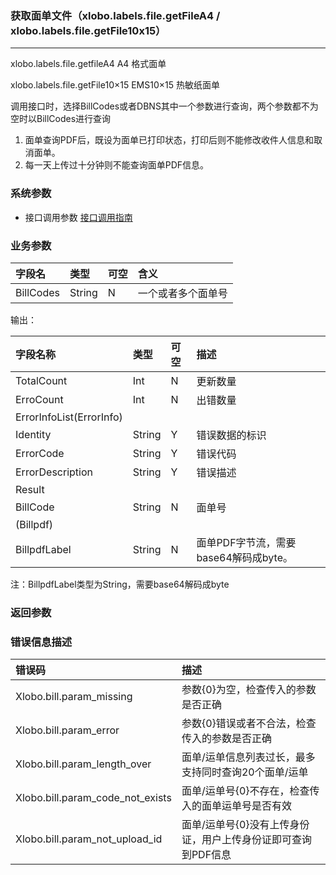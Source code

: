 ### 获取面单文件（xlobo.labels.file.getFileA4 / xlobo.labels.file.getFile10x15）

---

xlobo.labels.file.getfileA4  A4 格式面单

xlobo.labels.file.getFile10×15 EMS10×15 热敏纸面单


调用接口时，选择BillCodes或者DBNS其中一个参数进行查询，两个参数都不为空时以BillCodes进行查询

1. 面单查询PDF后，既设为面单已打印状态，打印后则不能修改收件人信息和取消面单。
2. 每一天上传过十分钟则不能查询面单PDF信息。

### 系统参数

* 接口调用参数 [接口调用指南](/openapi/how-to-call-api.md)

### 业务参数

| 字段名 | 类型 | 可空 | 含义 |
| :--- | :--- | :--- | :--- |
| BillCodes | String | N | 一个或者多个面单号 |

输出：

| 字段名称 | 类型 | 可空 | 描述 |
| :--- | :--- | :--- | :--- |
| TotalCount | Int | N | 更新数量 |
| ErroCount | Int | N | 出错数量 |
| ErrorInfoList\(ErrorInfo\) |  |  |  |
| Identity | String | Y | 错误数据的标识 |
| ErrorCode | String | Y | 错误代码 |
| ErrorDescription | String | Y | 错误描述 |
| Result |  |  |  |
| BillCode | String | N | 面单号 |
| \(Billpdf\) |  |  |  |
| BillpdfLabel | String | N | 面单PDF字节流，需要base64解码成byte。 |

注：BillpdfLabel类型为String，需要base64解码成byte

### 返回参数

### 错误信息描述

| 错误码 | 描述 |
| :--- | :--- |
| Xlobo.bill.param\_missing | 参数{0}为空，检查传入的参数是否正确 |
| Xlobo.bill.param\_error | 参数{0}错误或者不合法，检查传入的参数是否正确 |
| Xlobo.bill.param\_length\_over | 面单/运单信息列表过长，最多支持同时查询20个面单/运单 |
| Xlobo.bill.param\_code\_not\_exists | 面单/运单号{0}不存在，检查传入的面单运单号是否有效 |
| Xlobo.bill.param\_not\_upload\_id | 面单/运单号{0}没有上传身份证，用户上传身份证即可查询到PDF信息 |



